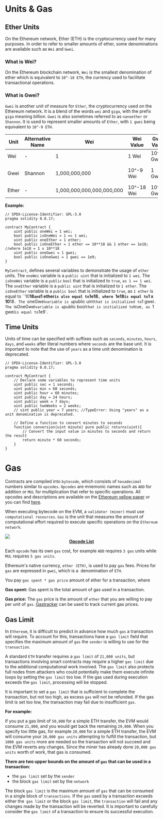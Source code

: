 # Units & Gas

## Ether Units

On the Ethereum network, Ether (ETH) is the cryptocurrency used for many purposes. In order to refer to smaller amounts of ether, some denominations are available such as `Wei` and `Gwei`.

### What is Wei?

On the Ethereum blockchain network, `Wei` is the smallest denomination of ether which is equivalent to `10^-18 ETH`, the currency used to facilitate transactional operations.

### What is Gwei?

`Gwei` is another unit of measure for `Ether`, the cryptocurrency used on the Ethereum network. It is a blend of the words `wei` and `giga`, with the prefix `giga` meaning billion. `Gwei` is also sometimes referred to as `nanoether` or `Shannon`. It is used to represent smaller amounts of `Ether`, with `1 gwei` being equivalent to `10^-9 ETH`.

| Unit  | Alternative Name | Wei                       | Wei Value  | Gwei Value | Ether Value | Common Usage              |
|-------|------------------|---------------------------|------------|------------|-------------|---------------------------|
| Wei   | -                | 1                         | 1 Wei      | 10^-9 Gwei | 10^-18 ETH  | Technical implementations |
| Gwei  | Shannon          | 1,000,000,000             | 10^-9 Wei  | 1 Gwei     | 10^-9 ETH   | Human-readable gas fees   |
| Ether | -                | 1,000,000,000,000,000,000 | 10^-18 Wei | 10^-9 Gwei | 1 ETH       | Technical implementations |

**Example:**

```sol
// SPDX-License-Identifier: GPL-3.0
pragma solidity 0.8.17;

contract MyContract {
    uint public oneWei = 1 wei;
    bool public isOneWei = 1 == 1 wei;
    uint public oneEther = 1 ether;
    bool public isOneEther = 1 ether == 10**18 && 1 ether == 1e18; //where 1e18 = 1 x 10**18
    uint public oneGwei = 1 gwei;
    bool public isOneGwei = 1 gwei == 1e9;
}
```

 `MyContract`, defines several variables to demonstrate the usage of `ether` units. The `oneWei` variable is a `public uint` that is initialized to `1 wei`. The `isOneWei` variable is a `public` `bool` that is initialized to `true`, `as 1 == 1 wei`. The `oneEther` variable is a `public uint` that is initialized to `1 ether`. The `isOneEther` variable is a `public bool` that is initialized to `true`, as `1 ether` is equal to ``10**18` and `1 ether` is also equal to `1e18`, where `1e18` is equal to `1 x 10**18`. The `oneGwei` variable is a `public uint` that is initialized to `1 gwei`. The `isOneGwei` variable is a `public bool` that is initialized to `true`, as `1 gwei` is equal to `1e9`.

## Time Units

Units of time can be specified with suffixes such as `seconds`, `minutes`, `hours`, `days`, and `weeks` after literal numbers where `seconds` are the base unit. It is important to note that the use of `years` as a time unit denomination is deprecated. 

```sol
// SPDX-License-Identifier: GPL-3.0
pragma solidity 0.8.17;

contract MyContract {
    // Declare some variables to represent time units
    uint public sec = 1 seconds;
    uint public min = 60 seconds;
    uint public hour = 60 minutes;
    uint public day = 24 hours;
    uint public week = 7 days;
    uint public twoWeeks = 2 weeks;
    // uint public year = 7 years; //TypeError: Using "years" as a unit denomination is deprecated.

    // Define a function to convert minutes to seconds
    function conversion(uint minute) pure public returns(uint){
        // Convert the input value in minutes to seconds and return the result
        return minute * 60 seconds;
    }
}
```

# Gas

Contracts are compiled into `bytecode`, which consists of `hexadecimal` numbers similar to `opcodes`. `Opcodes` are mnemonic names such as `ADD` for addition or `MUL` for multiplication that refer to specific operations.  All opcodes and descriptions are available on the <a href="https://ethereum.github.io/yellowpaper/paper.pdf" target="blank">Ethereum yellow paper</a> or you can find <a href="https://www.evm.codes/?fork=merge" target="blank">here</a>.

When executing bytecode on the EVM, a `validator (miner)` must use `computational resources`. `Gas` is the unit that measures the amount of computational effort required to execute specific operations on the `Ethereum network`.

<img class="image" src="./assets/images/opcodes-gas.JPG">
<b><center class="img-label"><a href="https://www.evm.codes/?fork=merge" target="blank">Opcode List</a></center></b>

Each `opcode` has its own `gas` cost, for example `ADD` requires `3 gas` units while `MUL` requires `5 gas units`.

Ethereum's native currency, `ether (ETH)`, is used to pay `gas` fees. Prices for `gas` are expressed in `gwei`, which is a  denomination of `ETH`.

You pay `gas spent * gas price` amount of ether for a transaction, where

**Gas spent:** Gas spent is the total amount of gas used in a transaction.

**Gas price:** The `gas` price is the amount of `ether` that you are willing to pay per unit of `gas`. <a href="https://etherscan.io/gastracker" target="blank">Gastracker</a> can be used to track current gas prices.

## Gas Limit

In `Ethereum`, it is difficult to predict in advance how much `gas` a transaction will require. To account for this, transactions have a `gas limit` field that specifies the maximum amount of `gas` the `sender` is willing to use for the `transaction`. 

A standard `ETH` transfer requires a `gas limit` of `21,000 units`, but transactions involving smart contracts may require a higher `gas limit` due to the additional computational work involved. The `gas limit` also protects full nodes from attackers who could potentially make them execute infinite loops by setting the `gas limit` too low. If the gas used during execution exceeds the `gas limit`, processing will be stopped.

It is important to set a `gas limit` that is sufficient to complete the transaction, but not too high, as excess `gas` will not be refunded. If the gas limit is set too low, the transaction may fail due to insufficient `gas`.

**For example:**

If you put a gas limit of `50,000` for a simple ETH transfer, the EVM would consume `21,000`, and you would get back the remaining `29,000`. When you specify too little gas, for example `20,000` for a simple ETH transfer, the EVM will consume your `20,000 gas units` attempting to fulfill the transaction, but `1000 gas units` more are needed so the transaction will not succeed and the EVM reverts any changes. Since the miner has already done `20,000 gas units` worth of work, that gas is consumed. 

**There are two upper bounds on the amount of `gas` that can be used in a transaction:**

- the `gas limit` set by the `sender`
- the block `gas limit` set by the `network`

The block `gas limit` is the maximum amount of `gas` that can be consumed in a single block of `transactions`. If the `gas` used by a transaction exceeds either the` gas limit` or the block `gas limit`, the `transaction` will fail and any changes made by the transaction will be reverted. It is important to carefully consider the `gas limit` of a transaction to ensure its successful execution.